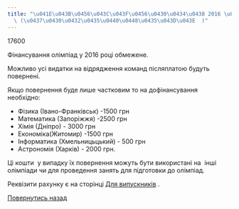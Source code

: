 ```yaml
---
title: "\u041E\u043B\u0456\u043C\u043F\u0456\u0430\u0434\u0438 2016 \u0440\u0456\u043A\
  \ (\u0437\u0430\u0432\u0435\u0440\u0448\u0435\u043D\u043E  )"
---
```

17600

Фінансування олімпіад у 2016 році обмежене.

Можливо усі видатки на відрядження команд післяплатою будуть повернені.

Якщо повернення буде лише частковим то на дофінансування необхідно:

* Фізика
(Івано-Франківськ)
-1500 грн
* Математика (Запоріжжя) -2500 грн
* Хімія (Дніпро) - 3000 грн
* Економіка(Житомир) -1500 грн
* Інформатика (Хмельницьцький) - 500 грн
* Астрономія (Харків) - 2000 грн.

Ці кошти  у випадку їх повернення можуть бути використані на  інші олімпіади чи для проведення занять для підготовки до олімпіад.

Реквізити рахунку є на сторінці
[Для випускників](/info/for-grads)
.

[Повернутись назад](/info/for-grads)